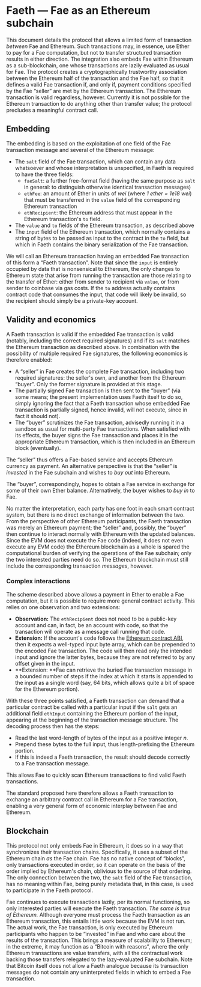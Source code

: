 # Faeth — Fae as an Ethereum subchain

This document details the protocol that allows a limited form of transaction *between* Fae and Ethereum.  Such transactions may, in essence, use Ether to pay for a Fae computation, but not to transfer structured transaction results in either direction.  The integration also embeds Fae within Ethereum as a sub-blockchain, one whose transactions are lazily evaluated as usual for Fae.  The protocol creates a cryptographically trustworthy association between the Ethereum half of the transaction and the Fae half, so that it defines a valid Fae transaction if, and only if, payment conditions specified by the Fae “seller” are met by the Ethereum transaction.  The Ethereum transaction is valid regardless, however.  Currently it is not possible for the Ethereum transaction to do anything other than transfer value; the protocol precludes a meaningful contract call.

## Embedding

The embedding is based on the exploitation of one field of the Fae transaction message and several of the Ethereum message:

* The `salt` field of the Fae transaction, which can contain any data whatsoever and whose interpretation is unspecified, in Faeth is required to have the three fields:
    * `faeSalt`: a further free-format field (having the same purpose as `salt` in general: to distinguish otherwise identical transaction messages)
    * `ethFee`: an amount of Ether in units of *wei* (where *1 ether = 1e18 wei*) that must be transferred in the `value` field of the corresponding Ethereum transaction
    * `ethRecipient`: the Ethereum address that must appear in the Ethereum transaction's `to` field.
* The `value` and `to` fields of the Ethereum transaction, as described above
* The `input` field of the Ethereum transaction, which normally contains a string of bytes to be passed as input to the contract in the `to` field, but which in Faeth contains the binary serialization of the Fae transaction.

We will call an Ethereum transaction having an embedded Fae transaction of this form a “Faeth transaction”.  Note that since the `input` is entirely occupied by data that is nonsensical to Ethereum, the only changes to Ethereum state that arise from running the transaction are those relating to the transfer of Ether: either from sender to recipient via `value`, or from sender to coinbase via gas costs.  If the `to` address actually contains contract code that consumes the input, that code will likely be invalid, so the recipient should simply be a private-key account.

## Validity and economics

A Faeth transaction is valid if the embedded Fae transaction is valid (notably, including the correct required signatures) and if its `salt` matches the Ethereum transaction as described above.  In combination with the possibility of multiple required Fae signatures, the following economics is therefore enabled:

* A “seller” in Fae creates the complete Fae transaction, including two required signatures: the seller's own, and another from the Ethereum “buyer”.  Only the former signature is provided at this stage.
* The partially signed Fae transaction is then sent to the “buyer” (via some means; the present implementation uses Faeth itself to do so, simply ignoring the fact that a Faeth transaction whose embedded Fae transaction is partially signed, hence invalid, will not execute, since in fact it should not).
* The “buyer” scrutinizes the Fae transaction, advisedly running it in a sandbox as usual for multi-party Fae transactions.  When satisfied with its effects, the buyer signs the Fae transaction and places it in the appropriate Ethereum transaction, which is then included in an Ethereum block (eventually).

The “seller” thus offers a Fae-based service and accepts Ethereum currency as payment.  An alternative perspective is that the “seller” is *invested* in the Fae subchain and wishes to *buy out* into Ethereum.  

The “buyer”, correspondingly, hopes to obtain a Fae service in exchange for some of their own Ether balance.  Alternatively, the buyer wishes to *buy in* to Fae.

No matter the interpretation, each party has one foot in each smart contract system, but there is no direct exchange of information between the two.  From the perspective of other Ethereum participants, the Faeth transaction was merely an Ethereum payment; the “seller” and, possibly, the “buyer” then continue to interact normally with Ethereum with the updated balances.  Since the EVM does not execute the Fae code (indeed, it does not even execute any EVM code) the Ethereum blockchain as a whole is spared the computational burden of verifying the operations of the Fae subchain; only the two interested parties need do so.  The Ethereum blockchain must still include the corresponding transaction *messages*, however.

### Complex interactions

The scheme described above allows a payment in Ether to enable a Fae computation, but it is possible to require more general contract activity.  This relies on one observation and two extensions:

* **Observation:** The `ethRecipient` does not need to be a public-key account and can, in fact, be an account with code, so that the transaction will operate as a message call running that code.
* **Extension:** If the account's code follows the [Ethereum contract ABI](https://github.com/ethereum/wiki/wiki/Ethereum-Contract-ABI), then it expects a well-typed input byte array, which can be prepended to the encoded Fae transaction.  The code will then read only the intended input and ignore the latter bytes, because they are not referred to by any offset given in the input.  
* **Extension: **Fae can retrieve the buried Fae transaction message in a bounded number of steps if the index at which it starts is appended to the input as a single word (say, 64 bits, which allows quite a bit of space for the Ethereum portion). 

With these three points satisfied, a Faeth transaction can demand that a particular contract be called with a particular input if the `salt` gets an additional field `ethInput` containing the Ethereum portion of the input, appearing at the beginning of the transaction message structure.  The decoding process then has the steps:

* Read the last word-length of bytes of the input as a positive integer *n*.
* Prepend these bytes to the full input, thus length-prefixing the Ethereum portion.
* If this is indeed a Faeth transaction, the result should decode correctly to a Fae transaction message.

This allows Fae to quickly scan Ethereum transactions to find valid Faeth transactions.

The standard proposed here therefore allows a Faeth transaction to exchange an arbitrary contract call in Ethereum for a Fae transaction, enabling a very general form of economic interplay between Fae and Ethereum.

## Blockchain

This protocol not only embeds Fae in Ethereum, it does so in a way that synchronizes their transaction chains.  Specifically, it uses a subset of the Ethereum chain *as* the Fae chain.  Fae has no native concept of “blocks”, only transactions executed in order, so it can operate on the basis of the order implied by Ethereum's chain, oblivious to the source of that ordering.  The only connection between the two, the `salt` field of the Fae transaction, has no meaning within Fae, being purely metadata that, in this case, is used to participate in the Faeth protocol.

Fae continues to execute transactions lazily, per its normal functioning, so only interested parties will execute the Faeth transaction.  *The same is true of Ethereum.*  Although everyone must process the Faeth transaction as an Ethereum transaction, this entails little work because the EVM is not run.  The actual work, the Fae transaction, is only executed by Ethereum participants who happen to be “invested” in Fae and who care about the results of the transaction.  This brings a measure of scalability to Ethereum; in the extreme, it may function as a “Bitcoin with reasons”, where the only Ethereum transactions are value transfers, with all the contractual work backing those transfers relegated to the lazy-evaluated Fae subchain.  Note that Bitcoin itself does not allow a Faeth analogue because its transaction messages do not contain any uninterpreted fields in which to embed a Fae transaction.

